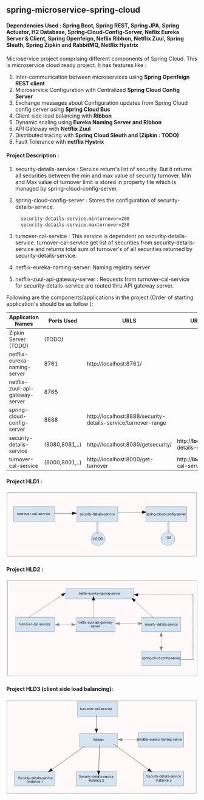 ## spring-microservice-spring-cloud
#### Dependencies Used : Spring Boot, Spring REST, Spring JPA, Spring Actuator, H2 Database, Spring-Cloud-Config-Server, Neflix Eureka Server & Client, Spring Openfeign, Neflix Ribbon, Netflix Zuul, Spring Sleuth, Spring Zipkin and RabbitMQ, Netflix Hystrix  

Microservice project comprising different components of Spring Cloud. This is microservice cloud ready project.
It has features like :
  1. Inter-communication between microservices using **Spring Openfeign REST client**
  2. Microservice Configuration with Centralized **Spring Cloud Config Server**
  3. Exchange messages about Configuration updates from Spring Cloud config server using **Spring Cloud Bus**
  5. Client side load balancing with **Ribbon**
  6. Dynamic scaling using **Eureka Naming Server and Ribbon**
  7. API Gateway with **Netflix Zuul**
  8. Distributed tracing with **Spring Cloud Sleuth and (Zipkin : TODO)**
  9. Fault Tolerance with **netflix Hystrix**


 #### Project Description :
  1. security-details-service : Service return's list of security. But it returns all securities between the min and max value of security turnover. Min and Max value 
  of turnover limit is stored in property file which is managed by spring-cloud-config-server.
 
  2. spring-cloud-config-server : Stores the configuration of security-details-service.
        
        ```
          security-details-service.minturnover=200
          security-details-service.maxturnover=250
        ```
   3. turnover-cal-service : This service is dependent on  security-details-service. turnover-cal-service get list of securities from  security-details-service and returns total sum of turnover's of all securities returned by security-details-service.      
 
   4. netflix-eureka-naming-server: Naming registry server
   5. netflix-zuul-api-gateway-server : Requests from turnover-cal-service for security-details-service are routed thru API gateway server.
 

 Following are the components/applications in the project (Order of starting application's should be as follow ):
 
 | Application Names                     | Ports Used     |  URLS                                              |URL via API Gateway                          |
 | ------------------------------------- | -------------- | -------------------------------------------------- |---------------------------------------------
 |Zipkin Server (TODO)                   |(TODO)          |                                                    |   |
 |netflix-eureka-naming-server           |8761            |http://localhost:8761/                              ||
 |netflix-zuul-api-gateway-server        |8765            |                                                    ||
 |spring-cloud-config-server             |8888            |http://localhost:8888/security-details-service/turnover-range  ||
 |security-details-service               |(8080,8081,..)  |http://localhost:8080/getsecurity/                  |http://**localhost:8765**/security-details-service/getsecurity/|
 |turnover-cal-service                   |(8000,8001,..)  |http://localhost:8000/get-turnover                  |http://**localhost:8765**/turnover-cal-service/get-turnover/|
 

 #### Project HLD1 :
 
 ![alt text](https://github.com/swapneelgosavi/spring-microservice-spring-cloud/blob/master/readme_images/HLD.JPG)
 
 #### Project HLD2 :
 
 ![alt text](https://github.com/swapneelgosavi/spring-microservice-spring-cloud/blob/master/readme_images/HLD2.JPG)

 #### Project HLD3 (client side load balancing):
 
 ![alt text](https://github.com/swapneelgosavi/spring-microservice-spring-cloud/blob/master/readme_images/HLD3.JPG)

